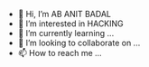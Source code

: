 - 👋 Hi, I’m AB ANIT BADAL
- 👀 I’m interested in HACKING
- 🌱 I’m currently learning ...
- 💞️ I’m looking to collaborate on ...
- 📫 How to reach me ...

<!---
AB ANIT BADAL is a ✨ special ✨ repository because its `README.md` (this file) appears on your GitHub profile.
You can click the Preview link to take a look at your changes.
--->
